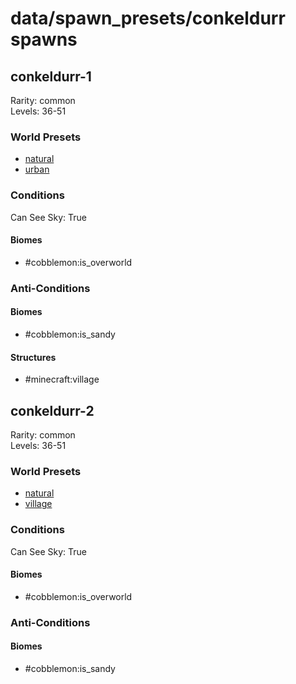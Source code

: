 # data/spawn_presets/conkeldurr spawns  
  
## conkeldurr-1  
Rarity: common  
Levels: 36-51  
  
### World Presets  
* [natural](/data/world_presets/natural.md)  
* [urban](/data/world_presets/urban.md)  
  
### Conditions  
Can See Sky: True  
  
#### Biomes  
  * #cobblemon:is_overworld
  
  
### Anti-Conditions  
  
#### Biomes  
  * #cobblemon:is_sandy
  
  
#### Structures  
  * #minecraft:village
  
  
## conkeldurr-2  
Rarity: common  
Levels: 36-51  
  
### World Presets  
* [natural](/data/world_presets/natural.md)  
* [village](/data/world_presets/village.md)  
  
### Conditions  
Can See Sky: True  
  
#### Biomes  
  * #cobblemon:is_overworld
  
  
### Anti-Conditions  
  
#### Biomes  
  * #cobblemon:is_sandy
  
